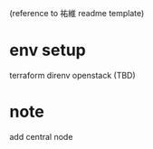 
(reference to 祐維 readme template)

# env setup
terraform
direnv
openstack (TBD)

# note
add central node
